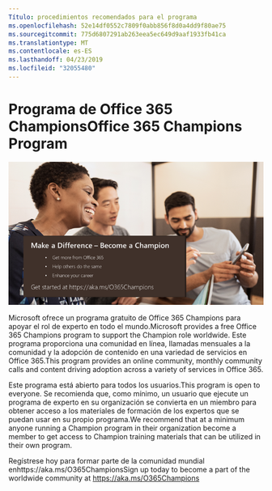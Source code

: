 ```yaml
---
Título: procedimientos recomendados para el programa
ms.openlocfilehash: 52e14df0552c7809f0abb856f8d0a4dd9f80ae75
ms.sourcegitcommit: 775d6807291ab263eea5ec649d9aaf1933fb41ca
ms.translationtype: MT
ms.contentlocale: es-ES
ms.lasthandoff: 04/23/2019
ms.locfileid: "32055480"
---
```

# <a name="office-365-champions-program"></a><span data-ttu-id="0254d-102">Programa de Office 365 Champions</span><span class="sxs-lookup"><span data-stu-id="0254d-102">Office 365 Champions Program</span></span> 

![hacer que la diferencia se convierta en un campeón](media/makeadifference.png)

<span data-ttu-id="0254d-104">Microsoft ofrece un programa gratuito de Office 365 Champions para apoyar el rol de experto en todo el mundo.</span><span class="sxs-lookup"><span data-stu-id="0254d-104">Microsoft provides a free Office 365 Champions program to support the Champion role worldwide.</span></span>  <span data-ttu-id="0254d-105">Este programa proporciona una comunidad en línea, llamadas mensuales a la comunidad y la adopción de contenido en una variedad de servicios en Office 365.</span><span class="sxs-lookup"><span data-stu-id="0254d-105">This program provides an online community, monthly community calls and content driving adoption across a variety of services in Office 365.</span></span>

<span data-ttu-id="0254d-106">Este programa está abierto para todos los usuarios.</span><span class="sxs-lookup"><span data-stu-id="0254d-106">This program is open to everyone.</span></span>  <span data-ttu-id="0254d-107">Se recomienda que, como mínimo, un usuario que ejecute un programa de experto en su organización se convierta en un miembro para obtener acceso a los materiales de formación de los expertos que se puedan usar en su propio programa.</span><span class="sxs-lookup"><span data-stu-id="0254d-107">We recommend that at a minimum anyone running a Champion program in their organization become a member to get access to Champion training materials that can be utilized in their own program.</span></span> 

<span data-ttu-id="0254d-108">Regístrese hoy para formar parte de la comunidad mundial enhttps://aka.ms/O365Champions</span><span class="sxs-lookup"><span data-stu-id="0254d-108">Sign up today to become a part of the worldwide community at https://aka.ms/O365Champions</span></span>  
